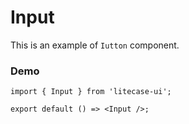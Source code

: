 # Input

This is an example of `Iutton` component.

### Demo

```tsx
import { Input } from 'litecase-ui';

export default () => <Input />;
```
